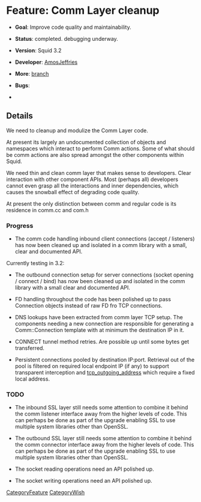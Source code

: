 # Feature: Comm Layer cleanup

  - **Goal**: Improve code quality and maintainability.

  - **Status**: completed. debugging underway.

  - **Version**: Squid 3.2

  - **Developer**:
    [AmosJeffries](/AmosJeffries)

  - **More**:
    [branch](https://code.launchpad.net/~yadi/squid/cleanup-comm)

  - **Bugs**:

<!-- end list -->

  - [](http://bugs.squid-cache.org/show_bug.cgi?id=3070)

## Details

We need to cleanup and modulize the Comm Layer code.

At present its largely an undocumented collection of objects and
namespaces which interact to perform Comm actions. Some of what should
be comm actions are also spread amongst the other components within
Squid.

We need thin and clean comm layer that makes sense to developers. Clear
interaction with other component APIs. Most (perhaps all) developers
cannot even grasp all the interactions and inner dependencies, which
causes the snowball effect of degrading code quality.

At present the only distinction between comm and regular code is its
residence in comm.cc and com.h

### Progress

  - The comm code handling inbound client connections (accept /
    listeners) has now been cleaned up and isolated in a comm library
    with a small, clear and documented API.

Currently testing in 3.2:

  - The outbound connection setup for server connections (socket opening
    / connect / bind) has now been cleaned up and isolated in the comm
    library with a small clear and documented API.

  - FD handling throughout the code has been polished up to pass
    Connection objects instead of raw FD fro TCP connections.

  - DNS lookups have been extracted from comm layer TCP setup. The
    components needing a new connection are responsible for generating a
    Comm::Connection template with at minimum the destination IP in it.

  - CONNECT tunnel method retries. Are possible up until some bytes get
    transferred.

  - Persistent connections pooled by destination IP:port. Retrieval out
    of the pool is filtered on required local endpoint IP (if any) to
    support transparent interception and
    [tcp_outgoing_address](http://www.squid-cache.org/Doc/config/tcp_outgoing_address)
    which require a fixed local address.

### TODO

  - The inbound SSL layer still needs some attention to combine it
    behind the comm listener interface away from the higher levels of
    code. This can perhaps be done as part of the upgrade enabling SSL
    to use multiple system libraries other than OpenSSL.

  - The outbound SSL layer still needs some attention to combine it
    behind the comm connector interface away from the higher levels of
    code. This can perhaps be done as part of the upgrade enabling SSL
    to use multiple system libraries other than OpenSSL.

  - The socket reading operations need an API polished up.

  - The socket writing operations need an API polished up.

[CategoryFeature](/CategoryFeature)
[CategoryWish](/CategoryWish)
